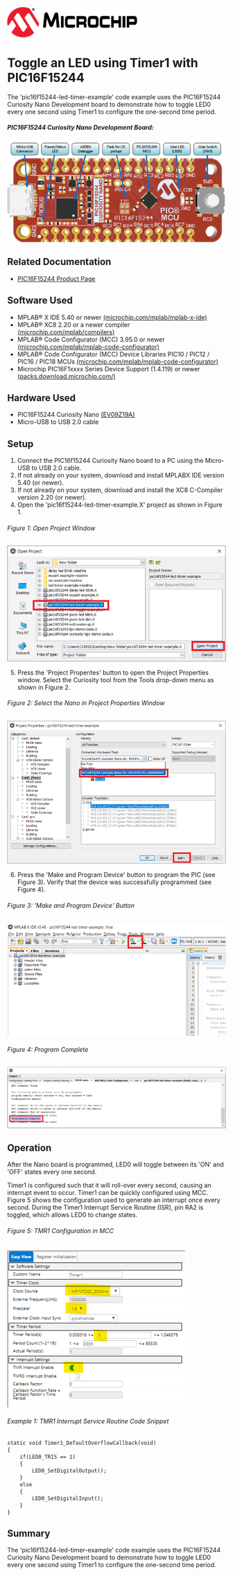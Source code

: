 <!-- Please do not change this html logo with link -->
<a href="https://www.microchip.com" rel="nofollow"><img src="images/microchip.png" alt="MCHP" width="300"/></a>

# Toggle an LED using Timer1 with PIC16F15244

The 'pic16f15244-led-timer-example' code example uses the PIC16F15244 Curiosity Nano Development board to demonstrate how to toggle LED0 every one second using Timer1 to configure the one-second time period.

##### PIC16F15244 Curiosity Nano Development Board:
![Curiosity Nano Development Board](images/NanoHighlights.png)

## Related Documentation
- [PIC16F15244 Product Page](https://www.microchip.com/wwwproducts/en/PIC16F15244)

## Software Used
- MPLAB® X IDE 5.40 or newer [(microchip.com/mplab/mplab-x-ide)](http://www.microchip.com/mplab/mplab-x-ide)
- MPLAB® XC8 2.20 or a newer compiler [(microchip.com/mplab/compilers)](http://www.microchip.com/mplab/compilers)
- MPLAB® Code Configurator (MCC) 3.95.0 or newer [(microchip.com/mplab/mplab-code-configurator)](https://www.microchip.com/mplab/mplab-code-configurator)
- MPLAB® Code Configurator (MCC) Device Libraries PIC10 / PIC12 / PIC16 / PIC18 MCUs [(microchip.com/mplab/mplab-code-configurator)](https://www.microchip.com/mplab/mplab-code-configurator)
- Microchip PIC16F1xxxx Series Device Support (1.4.119) or newer [(packs.download.microchip.com/)](https://packs.download.microchip.com/)

## Hardware Used
- PIC16F15244 Curiosity Nano [(EV09Z19A)](https://www.microchip.com/Developmenttools/ProductDetails/EV09Z19A)
- Micro-USB to USB 2.0 cable

## Setup
1. Connect the PIC16f15244 Curiosity Nano board to a PC using the Micro-USB to USB 2.0 cable.
2. If not already on your system, download and install MPLABX IDE version 5.40 (or newer).
3. If not already on your system, download and install the XC8 C-Compiler version 2.20 (or newer).
4. Open the 'pic16f15244-led-timer-example.X' project as shown in Figure 1.

  ###### Figure 1: Open Project Window
  ![Open Project Window](images/OpenProject.png)

5. Press the 'Project Properites' button to open the Project Properties window. Select the Curiosity tool from the Tools drop-down menu as shown in Figure 2.

  ###### Figure 2: Select the Nano in Project Properties Window
  ![Select Tool](images/SelectTool.png)

6. Press the 'Make and Program Device' button to program the PIC (see Figure 3). Verify that the device was successfully programmed (see Figure 4).

  ###### Figure 3: 'Make and Program Device' Button
  ![Program Device Button](images/MakeAndProgramButton.png)

  ###### Figure 4: Program Complete
  ![Program Complete](images/ProgramSuccess.png)


## Operation
After the Nano board is programmed, LED0 will toggle between its 'ON' and 'OFF' states every one second.

Timer1 is configured such that it will roll-over every second, causing an interrupt event to occur. Timer1 can be quickly configured using MCC. Figure 5 shows the configuration used to generate an interrupt once every second. During the Timer1 Interrupt Service Routine (ISR), pin RA2 is toggled, which allows LED0 to change states.

  ###### Figure 5: TMR1 Configuration in MCC
  ![Timer1 Configuration](images/TMR1MCC.png)


###### Example 1: TMR1 Interrupt Service Routine Code Snippet

    static void Timer1_DefaultOverflowCallback(void)
	{
	    if(LED0_TRIS == 1)
	    {
	        LED0_SetDigitalOutput();
	    }
	    else
	    {
	        LED0_SetDigitalInput();
	    }
	}


## Summary
The 'pic16f15244-led-timer-example' code example uses the PIC16F15244 Curiosity Nano Development board to demonstrate how to toggle LED0 every one second using Timer1 to configure the one-second time period.

